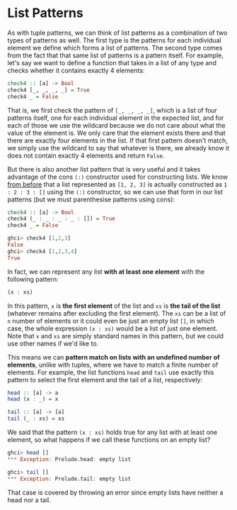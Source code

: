 # List Patterns

As with tuple patterns, we can think of list patterns as a combination of two types of patterns as well. The first type is the patterns for each individual element we define which forms a list of patterns. The second type comes from the fact that that same list of patterns is a pattern itself. For example, let's say we want to define a function that takes in a list of any type and checks whether it contains exactly 4 elements:

```haskell
check4 :: [a] -> Bool
check4 [_, _, _, _] = True
check4 _ = False
```

That is, we first check the pattern of `[_, _, _, _]`, which is a list of four patterns itself, one for each individual element in the expected list, and for each of those we use the wildcard because we do not care about what the value of the element is. We only care that the element exists there and that there are exactly four elements in the list. If that first pattern doesn't match, we simply use the wildcard to say that whatever is there, we already know it does not contain exactly 4 elements and return `False`.

But there is also another list pattern that is very useful and it takes advantage of the cons `(:)` constructor used for constructing lists. We know [from before](../../types-in-haskell/data-structure-types/lists/list-functions.md) that a list represented as `[1, 2, 3]` is actually constructed as `1 : 2 : 3 : []` using the `(:)` constructor, so we can use that form in our list patterns (but we must parenthesise patterns using cons):

```haskell
check4 :: [a] -> Bool
check4 (_ : _ : _ : _ : []) = True
check4 _ = False

ghci> check4 [1,2,3]
False
ghci> check4 [1,2,3,4]
True
```

In fact, we can represent any list **with at least one element** with the following pattern:

```haskell
(x : xs)
```

In this pattern, `x` is **the first element** of the list and `xs` is **the tail of the list** (whatever remains after excluding the first element). The `xs` can be a list of `n` number of elements or it could even be just an empty list `[]`, in which case, the whole expression `(x : xs)` would be a list of just one element. Note that `x` and `xs` are simply standard names in this pattern, but we could use other names if we'd like to.

This means we can **pattern match on lists with an undefined number of elements**, unlike with tuples, where we have to match a finite number of elements. For example, the list functions `head` and `tail` use exactly this pattern to select the first element and the tail of a list, respectively:

```haskell
head :: [a] -> a
head (x : _) = x

tail :: [a] -> [a]
tail (_ : xs) = xs
```

We said that the pattern `(x : xs)` holds true for any list with at least one element, so what happens if we call these functions on an empty list?

```haskell
ghci> head []
*** Exception: Prelude.head: empty list

ghci> tail []
*** Exception: Prelude.tail: empty list
```

That case is covered by throwing an error since empty lists have neither a head nor a tail.
